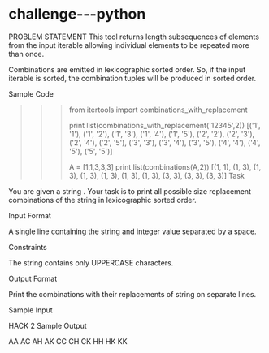 # challenge---python
PROBLEM STATEMENT
This tool returns  length subsequences of elements from the input iterable allowing individual elements to be repeated more than once.

Combinations are emitted in lexicographic sorted order. So, if the input iterable is sorted, the combination tuples will be produced in sorted order.

Sample Code

>>> from itertools import combinations_with_replacement
>>> 
>>> print list(combinations_with_replacement('12345',2))
[('1', '1'), ('1', '2'), ('1', '3'), ('1', '4'), ('1', '5'), ('2', '2'), ('2', '3'), ('2', '4'), ('2', '5'), ('3', '3'), ('3', '4'), ('3', '5'), ('4', '4'), ('4', '5'), ('5', '5')]
>>> 
>>> A = [1,1,3,3,3]
>>> print list(combinations(A,2))
[(1, 1), (1, 3), (1, 3), (1, 3), (1, 3), (1, 3), (1, 3), (3, 3), (3, 3), (3, 3)]
Task

You are given a string .
Your task is to print all possible size  replacement combinations of the string in lexicographic sorted order.

Input Format

A single line containing the string  and integer value  separated by a space.

Constraints


The string contains only UPPERCASE characters.

Output Format

Print the combinations with their replacements of string  on separate lines.

Sample Input

HACK 2
Sample Output

AA
AC
AH
AK
CC
CH
CK
HH
HK
KK
